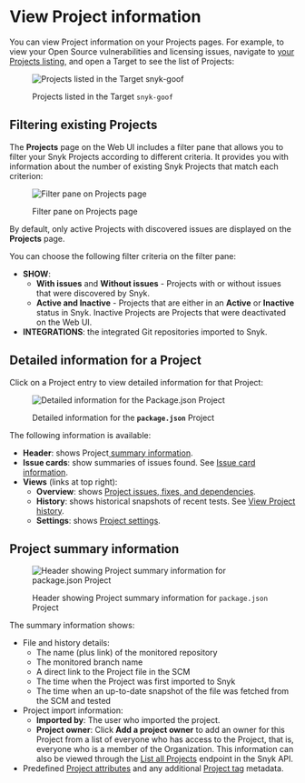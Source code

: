 # View Project information

You can view Project information on your Projects pages. For example, to view your Open Source vulnerabilities and licensing issues, navigate to [your Projects listing](https://app.snyk.io/projects), and open a Target to see the list of Projects:

<figure><img src="../../.gitbook/assets/Project-list.png" alt="Projects listed in the Target snyk-goof"><figcaption><p>Projects listed in the Target <code>snyk-goof</code></p></figcaption></figure>

## Filtering existing Projects

The **Projects** page on the Web UI includes a filter pane that allows you to filter your Snyk Projects according to different criteria. It provides you with information about the number of existing Snyk Projects that match each criterion:

<figure><img src="../../.gitbook/assets/Project filtering.png" alt="Filter pane on Projects page"><figcaption><p>Filter pane on Projects page</p></figcaption></figure>

By default, only active Projects with discovered issues are displayed on the **Projects** page.

You can choose the following filter criteria on the filter pane:

* **SHOW**:
  * **With issues** and **Without issues** - Projects with or without issues that were discovered by Snyk.
  * **Active and Inactive** - Projects that are either in an **Active** or **Inactive** status in Snyk. Inactive Projects are Projects that were deactivated on the Web UI.
* **INTEGRATIONS**: the integrated Git repositories imported to Snyk.

## Detailed information for a Project

Click on a Project entry to view detailed information for that Project:

<figure><img src="../../.gitbook/assets/project-header (1).png" alt="Detailed information for the Package.json Project"><figcaption><p>Detailed information for the <strong><code>package.json</code></strong> Project</p></figcaption></figure>

The following information is available:

* **Header**: shows Project[ summary information](view-project-information.md#project-summary-information).
* **Issue cards**: show summaries of issues found. See [Issue card information](issue-card-information.md).
* **Views** (links at top right):
  * **Overview**: shows [Project issues, fixes, and dependencies](view-project-issues-fixes-and-dependencies.md).
  * **History**: shows historical snapshots of recent tests. See [View Project history](view-project-history.md).
  * **Settings**: shows [Project settings](view-and-edit-project-settings.md).

## Project summary information

<figure><img src="../../.gitbook/assets/Project-header-new.png" alt="Header showing Project summary information for package.json Project"><figcaption><p>Header showing Project summary information for <code>package.json</code> Project</p></figcaption></figure>

The summary information shows:

* File and history details:
  * The name (plus link) of the monitored repository
  * The monitored branch name
  * A direct link to the Project file in the SCM
  * The time when the Project was first imported to Snyk
  * The time when an up-to-date snapshot of the file was fetched from the SCM and tested
* Project import information:
  * **Imported by**: The user who imported the project.
  * **Project owner**: Click **Add a project owner** to add an owner for this Project from a list of everyone who has access to the Project, that is, everyone who is a member of the Organization. This information can also be viewed through the [List all Projects](https://apidocs.snyk.io/#get-/orgs/-org\_id-/projects) endpoint in the Snyk API.
* Predefined [Project attributes](project-attributes.md) and any additional [Project tag](../introduction-to-snyk-projects/project-tags.md) metadata.
